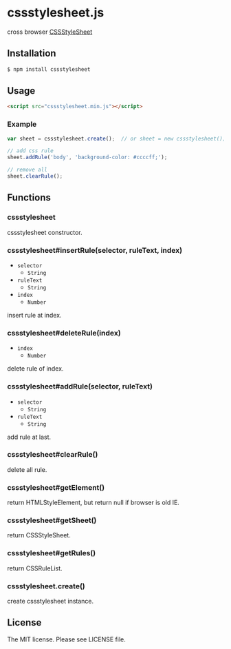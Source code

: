 # cssstylesheet.js

cross browser [CSSStyleSheet](https://developer.mozilla.org/en-US/docs/Web/API/CSSStyleSheet)

## Installation

```sh
$ npm install cssstylesheet
```

## Usage

```html
<script src="cssstylesheet.min.js"></script>
```

### Example

```js
var sheet = cssstylesheet.create();  // or sheet = new cssstylesheet();

// add css rule
sheet.addRule('body', 'background-color: #ccccff;');

// remove all
sheet.clearRule();
```

## Functions

### cssstylesheet

cssstylesheet constructor.

### cssstylesheet#insertRule(selector, ruleText, index)

- `selector`
  - `String`
- `ruleText`
  - `String`
- `index`
  - `Number`

insert rule at index.

### cssstylesheet#deleteRule(index)

- `index`
  - `Number`

delete rule of index.

### cssstylesheet#addRule(selector, ruleText)

- `selector`
  - `String`
- `ruleText`
  - `String`

add rule at last.

### cssstylesheet#clearRule()

delete all rule.

### cssstylesheet#getElement()

return HTMLStyleElement, but return null if browser is old IE.

### cssstylesheet#getSheet()

return CSSStyleSheet.

### cssstylesheet#getRules()

return CSSRuleList.

### cssstylesheet.create()

create cssstylesheet instance.

## License

The MIT license. Please see LICENSE file.
